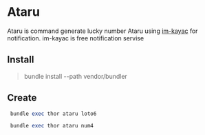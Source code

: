 # Ataru

Ataru is command generate lucky number
Ataru using [im-kayac](http://im.kayac.com/) for notification.
im-kayac is free notification servise

## Install

> bundle install --path vendor/bundler

## Create

```ruby
 bundle exec thor ataru loto6
```

```ruby
 bundle exec thor ataru num4
```
